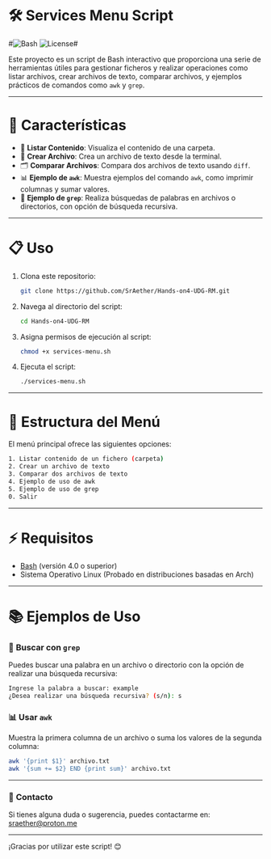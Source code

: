 # 🛠️ **Services Menu Script** #

#![Bash](https://img.shields.io/badge/Bash-Script-blue.svg) ![License](https://img.shields.io/badge/License-MIT-green.svg)#

Este proyecto es un script de Bash interactivo que proporciona una serie de herramientas útiles para gestionar ficheros y realizar operaciones como listar archivos, crear archivos de texto, comparar archivos, y ejemplos prácticos de comandos como `awk` y `grep`.

---

# 🚀 **Características** #

- 📂 **Listar Contenido**: Visualiza el contenido de una carpeta.
- 📝 **Crear Archivo**: Crea un archivo de texto desde la terminal.
- 🗂️ **Comparar Archivos**: Compara dos archivos de texto usando `diff`.
- 📊 **Ejemplo de `awk`**: Muestra ejemplos del comando `awk`, como imprimir columnas y sumar valores.
- 🔎 **Ejemplo de `grep`**: Realiza búsquedas de palabras en archivos o directorios, con opción de búsqueda recursiva.

---

# 📋 **Uso** #

1. Clona este repositorio:

   ```bash
   git clone https://github.com/SrAether/Hands-on4-UDG-RM.git
   ```

2. Navega al directorio del script:

   ```bash
   cd Hands-on4-UDG-RM
   ```

3. Asigna permisos de ejecución al script:

   ```bash
   chmod +x services-menu.sh
   ```

4. Ejecuta el script:

   ```bash
   ./services-menu.sh
   ```

---

# 📂 **Estructura del Menú** #

El menú principal ofrece las siguientes opciones:

```bash
1. Listar contenido de un fichero (carpeta)
2. Crear un archivo de texto
3. Comparar dos archivos de texto
4. Ejemplo de uso de awk
5. Ejemplo de uso de grep
0. Salir
```

---

# ⚡ **Requisitos** #

- [Bash](https://www.gnu.org/software/bash/) (versión 4.0 o superior)
- Sistema Operativo Linux (Probado en distribuciones basadas en Arch)

---

# 📚 **Ejemplos de Uso** #

### 🔎 **Buscar con `grep`**

Puedes buscar una palabra en un archivo o directorio con la opción de realizar una búsqueda recursiva:

```bash
Ingrese la palabra a buscar: example
¿Desea realizar una búsqueda recursiva? (s/n): s
```

### 📊 **Usar `awk`**

Muestra la primera columna de un archivo o suma los valores de la segunda columna:

```bash
awk '{print $1}' archivo.txt
awk '{sum += $2} END {print sum}' archivo.txt
```


---

### 📧 **Contacto**

Si tienes alguna duda o sugerencia, puedes contactarme en: sraether@proton.me

---

¡Gracias por utilizar este script! 😊
